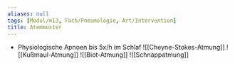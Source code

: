 ```yaml
---
aliases: null
tags: [Modul/m13, Fach/Pneumologie, Art/Intervention]
title: Atemmuster
---
```

- Physiologische Apnoen bis 5x/h im Schlaf
![[Cheyne-Stokes-Atmung]]
![[Kußmaul-Atmung]]
![[Biot-Atmung]]
![[Schnappatmung]]

